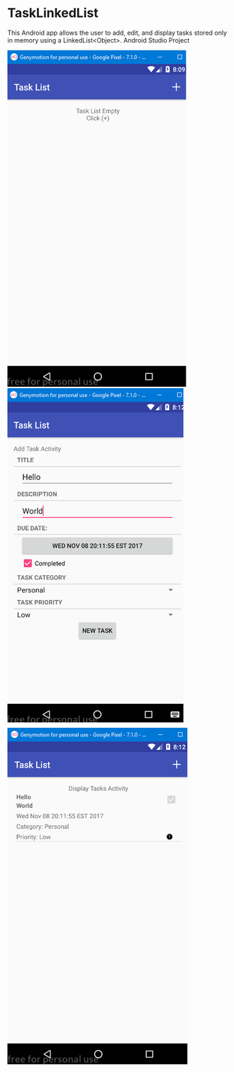 # TaskLinkedList
This Android app allows the user to add, edit, and display tasks stored only in memory using a LinkedList&lt;Object>. Android Studio Project

![alt text](screenshots/tasklist_1.png "Default Location")  ![alt text](screenshots/tasklist_2.png "Add Task")  ![alt text](screenshots/tasklist_3.png "View Task List") 
